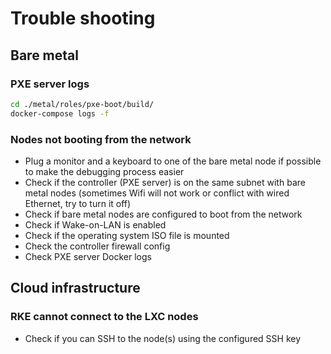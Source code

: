 # Trouble shooting

## Bare metal

### PXE server logs

```sh
cd ./metal/roles/pxe-boot/build/
docker-compose logs -f
```

### Nodes not booting from the network

- Plug a monitor and a keyboard to one of the bare metal node if possible to make the debugging process easier
- Check if the controller (PXE server) is on the same subnet with bare metal nodes (sometimes Wifi will not work or conflict with wired Ethernet, try to turn it off)
- Check if bare metal nodes are configured to boot from the network
- Check if Wake-on-LAN is enabled
- Check if the operating system ISO file is mounted
- Check the controller firewall config
- Check PXE server Docker logs

## Cloud infrastructure

### RKE cannot connect to the LXC nodes

- Check if you can SSH to the node(s) using the configured SSH key
